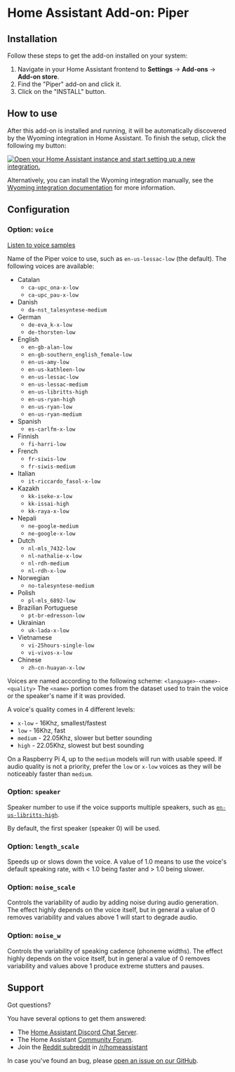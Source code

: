 # Home Assistant Add-on: Piper

## Installation

Follow these steps to get the add-on installed on your system:

1. Navigate in your Home Assistant frontend to **Settings** -> **Add-ons** -> **Add-on store**.
2. Find the "Piper" add-on and click it.
3. Click on the "INSTALL" button.

## How to use

After this add-on is installed and running, it will be automatically discovered
by the Wyoming integration in Home Assistant. To finish the setup,
click the following my button:

[![Open your Home Assistant instance and start setting up a new integration.](https://my.home-assistant.io/badges/config_flow_start.svg)](https://my.home-assistant.io/redirect/config_flow_start/?domain=wyoming)

Alternatively, you can install the Wyoming integration manually, see the
[Wyoming integration documentation](https://www.home-assistant.io/integrations/wyoming/)
for more information.

## Configuration

### Option: `voice`

[Listen to voice samples](https://rhasspy.github.io/piper-samples/)

Name of the Piper voice to use, such as `en-us-lessac-low` (the default).
The following voices are available:

- Catalan
    - `ca-upc_ona-x-low`
    - `ca-upc_pau-x-low`
- Danish
    - `da-nst_talesyntese-medium`
- German
    - `de-eva_k-x-low`
    - `de-thorsten-low`
- English
    - `en-gb-alan-low`
    - `en-gb-southern_english_female-low`
    - `en-us-amy-low`
    - `en-us-kathleen-low`
    - `en-us-lessac-low`
    - `en-us-lessac-medium`
    - `en-us-libritts-high`
    - `en-us-ryan-high`
    - `en-us-ryan-low`
    - `en-us-ryan-medium`
- Spanish
    - `es-carlfm-x-low`
- Finnish
    - `fi-harri-low`
- French
    - `fr-siwis-low`
    - `fr-siwis-medium`
- Italian
    - `it-riccardo_fasol-x-low`
- Kazakh
    - `kk-iseke-x-low`
    - `kk-issai-high`
    - `kk-raya-x-low`
- Nepali
    - `ne-google-medium`
    - `ne-google-x-low`
- Dutch
    - `nl-mls_7432-low`
    - `nl-nathalie-x-low`
    - `nl-rdh-medium`
    - `nl-rdh-x-low`
- Norwegian
    - `no-talesyntese-medium`
- Polish
    - `pl-mls_6892-low`
- Brazilian Portuguese
    - `pt-br-edresson-low`
- Ukrainian
    - `uk-lada-x-low`
- Vietnamese
    - `vi-25hours-single-low`
    - `vi-vivos-x-low`
- Chinese
    - `zh-cn-huayan-x-low`

Voices are named according to the following scheme: `<language>-<name>-<quality>`
The `<name>` portion comes from the dataset used to train the voice or the speaker's name if it was provided.

A voice's quality comes in 4 different levels:

- `x-low` - 16Khz, smallest/fastest
- `low` - 16Khz, fast
- `medium` - 22.05Khz, slower but better sounding
- `high` - 22.05Khz, slowest but best sounding

On a Raspberry Pi 4, up to the `medium` models will run with usable speed. If audio quality is not a priority, prefer the `low` or `x-low` voices as they will be noticeably faster than `medium`.

### Option: `speaker`

Speaker number to use if the voice supports multiple speakers, such as [`en-us-libritts-high`](https://rhasspy.github.io/piper-samples/#en-us-libritts-high).

By default, the first speaker (speaker 0) will be used.

### Option: `length_scale`

Speeds up or slows down the voice. A value of 1.0 means to use the voice's default speaking rate, with < 1.0 being faster and > 1.0 being slower.

### Option: `noise_scale`

Controls the variability of audio by adding noise during audio generation. The effect highly depends on the voice itself, but in general a value of 0 removes variability and values above 1 will start to degrade audio.

### Option: `noise_w`

Controls the variability of speaking cadence (phoneme widths). The effect highly depends on the voice itself, but in general a value of 0 removes variability and values above 1 produce extreme stutters and pauses.

## Support

Got questions?

You have several options to get them answered:

- The [Home Assistant Discord Chat Server][discord].
- The Home Assistant [Community Forum][forum].
- Join the [Reddit subreddit][reddit] in [/r/homeassistant][reddit]

In case you've found an bug, please [open an issue on our GitHub][issue].

[discord]: https://discord.gg/c5DvZ4e
[forum]: https://community.home-assistant.io
[issue]: https://github.com/home-assistant/addons/issues
[reddit]: https://reddit.com/r/homeassistant
[repository]: https://github.com/hassio-addons/repository
